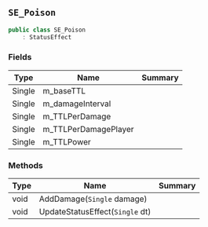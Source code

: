 ## `SE_Poison`

```csharp
public class SE_Poison
    : StatusEffect

```

### Fields

| Type | Name | Summary | 
| --- | --- | --- | 
| Single | m_baseTTL |  | 
| Single | m_damageInterval |  | 
| Single | m_TTLPerDamage |  | 
| Single | m_TTLPerDamagePlayer |  | 
| Single | m_TTLPower |  | 


### Methods

| Type | Name | Summary | 
| --- | --- | --- | 
| void | AddDamage(`Single` damage) |  | 
| void | UpdateStatusEffect(`Single` dt) |  | 


